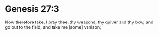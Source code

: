 # Genesis 27:3

Now therefore take, I pray thee, thy weapons, thy quiver and thy bow, and go out to the field, and take me [some] venison;